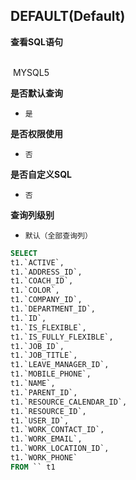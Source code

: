 ## DEFAULT(Default) <!-- {docsify-ignore-all} -->



<p class="panel-title"><b>查看SQL语句</b></p>
<br>

<el-row>
&nbsp;<el-tag @click="MYSQL5 = true">MYSQL5</el-tag>
</el-row>

<br>
<p class="panel-title"><b>是否默认查询</b></p>

* `是`

<p class="panel-title"><b>是否权限使用</b></p>

* `否`

<p class="panel-title"><b>是否自定义SQL</b></p>

* `否`

<p class="panel-title"><b>查询列级别</b></p>

* `默认（全部查询列）`






<el-dialog v-model="MYSQL5" title="MYSQL5">

```sql
SELECT
t1.`ACTIVE`,
t1.`ADDRESS_ID`,
t1.`COACH_ID`,
t1.`COLOR`,
t1.`COMPANY_ID`,
t1.`DEPARTMENT_ID`,
t1.`ID`,
t1.`IS_FLEXIBLE`,
t1.`IS_FULLY_FLEXIBLE`,
t1.`JOB_ID`,
t1.`JOB_TITLE`,
t1.`LEAVE_MANAGER_ID`,
t1.`MOBILE_PHONE`,
t1.`NAME`,
t1.`PARENT_ID`,
t1.`RESOURCE_CALENDAR_ID`,
t1.`RESOURCE_ID`,
t1.`USER_ID`,
t1.`WORK_CONTACT_ID`,
t1.`WORK_EMAIL`,
t1.`WORK_LOCATION_ID`,
t1.`WORK_PHONE`
FROM `` t1 


```

</el-dialog>

<script>
 const { createApp } = Vue
  createApp({
    data() {
      return {
                MYSQL5 : false
        
      }
    },
    methods: {
    }
  }).use(ElementPlus).mount('#app')
</script>